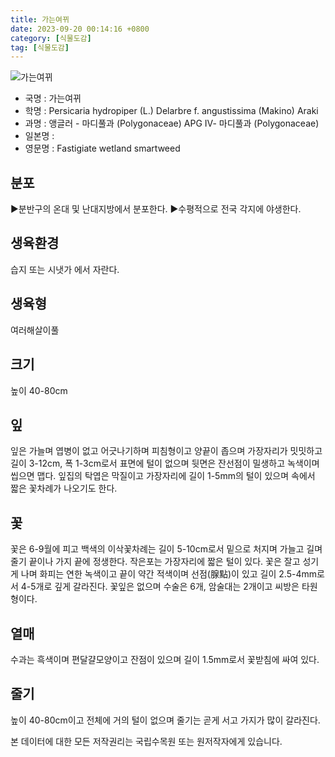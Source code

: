 ```yaml
---
title: 가는여뀌
date: 2023-09-20 00:14:16 +0800
category: [식물도감]
tag: [식물도감]
---
```




![가는여뀌](/fileUpload/plants/basic/Polygonaceae/Persicaria/18996/18996_2_th2.jpg)
- 국명 : 가는여뀌
- 학명 : Persicaria hydropiper (L.) Delarbre f. angustissima (Makino) Araki
- 과명 : 앵글러 - 마디풀과 (Polygonaceae) APG Ⅳ- 마디풀과 (Polygonaceae)
- 일본명 : 
- 영문명 : Fastigiate wetland smartweed


## 분포
▶분반구의 온대 및 난대지방에서 분포한다. ▶수평적으로 전국 각지에 야생한다.
## 생육환경
습지 또는 시냇가 에서 자란다.
## 생육형
여러해살이풀 
## 크기
높이 40-80cm
## 잎
잎은 가늘며 엽병이 없고 어긋나기하며 피침형이고 양끝이 좁으며 가장자리가 밋밋하고 길이 3-12cm, 폭 1-3cm로서 표면에 털이 없으며 뒷면은 잔선점이 밀생하고 녹색이며 씹으면 맵다. 잎집의 탁엽은 막질이고 가장자리에 길이 1-5mm의 털이 있으며 속에서 짧은 꽃차례가 나오기도 한다.
## 꽃
꽃은 6-9월에 피고 백색의 이삭꽃차례는 길이 5-10cm로서 밑으로 처지며 가늘고 길며 줄기 끝이나 가지 끝에 정생한다. 작은포는 가장자리에 짧은 털이 있다. 꽃은 잘고 성기게 나며 화피는 연한 녹색이고 끝이 약간 적색이며 선점(腺點)이 있고 길이 2.5-4mm로서 4-5개로 깊게 갈라진다. 꽃잎은 없으며 수술은 6개, 암술대는 2개이고 씨방은 타원형이다.
## 열매
수과는 흑색이며 편달걀모양이고 잔점이 있으며 길이 1.5mm로서 꽃받침에 싸여 있다.
## 줄기
높이 40-80cm이고 전체에 거의 털이 없으며 줄기는 곧게 서고 가지가 많이 갈라진다.






본 데이터에 대한 모든 저작권리는 국립수목원 또는 원저작자에게 있습니다.
